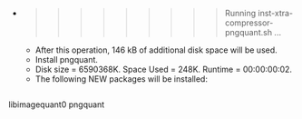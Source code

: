 * >>>>>>>>> Running inst-xtra-compressor-pngquant.sh ...
  * After this operation, 146 kB of additional disk space will be used.
  * Install pngquant.
  * Disk size = 6590368K. Space Used = 248K. Runtime = 00:00:00:02.
  * The following NEW packages will be installed:
  ```bash
libimagequant0 pngquant
  ```
